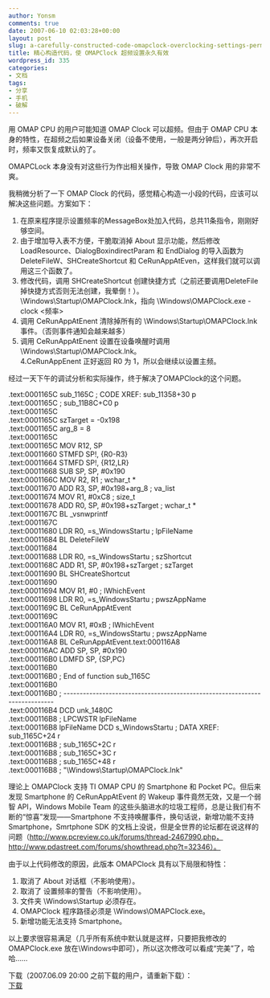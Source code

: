 ```yaml
---
author: Yonsm
comments: true
date: 2007-06-10 02:03:28+00:00
layout: post
slug: a-carefully-constructed-code-omapclock-overclocking-settings-permanent
title: 精心构造代码，使 OMAPClock 超频设置永久有效
wordpress_id: 335
categories:
- 文档
tags:
- 分享
- 手机
- 破解
---
```


用 OMAP CPU 的用户可能知道 OMAP Clock 可以超频。但由于 OMAP CPU 本身的特性，在超频之后如果设备关闭（设备不使用，一般是两分钟后），再次开启时，频率又恢复成默认的了。  
  
OMAPCLock 本身没有对这些行为作出相关操作，导致 OMAP Clock 用的非常不爽。  
  
我稍微分析了一下 OMAP Clock 的代码，感觉精心构造一小段的代码，应该可以解决这些问题。方案如下：  
  
1. 在原来程序提示设置频率的MessageBox处加入代码，总共11条指令，刚刚好够空间。  
2. 由于增加导入表不方便，干脆取消掉 About 显示功能，然后修改 LoadResource、DialogBoxindirectParam 和 EndDialog 的导入函数为 DeleteFileW、SHCreateShortcut 和  CeRunAppAtEven，这样我们就可以调用这三个函数了。  
2. 修改代码，调用 SHCreateShortcut 创建快捷方式（之前还要调用DeleteFile掉快捷方式否则无法创建，我晕倒！）。\Windows\Startup\OMAPClock.lnk，指向 \Windows\OMAPClock.exe -clock <频率>  
3. 调用 CeRunAppAtEnent 清除掉所有的 \Windows\Startup\OMAPClock.lnk 事件。（否则事件通知会越来越多）  
3. 调用 CeRunAppAtEnent 设置在设备唤醒时调用 \Windows\Startup\OMAPClock.lnk。  
4.CeRunAppEnent 正好返回 R0 为 1，所以会继续以设置主频。  
  
经过一天下午的调试分析和实际操作，终于解决了OMAPClock的这个问题。<!-- more -->  
  
.text:0001165C sub_1165C                               ; CODE XREF: sub_11358+30 p  
.text:0001165C                                         ; sub_11B8C+C0 p  
.text:0001165C  
.text:0001165C szTarget        = -0x198  
.text:0001165C arg_8           =  8  
.text:0001165C  
.text:0001165C                 MOV     R12, SP  
.text:00011660                 STMFD   SP!, {R0-R3}  
.text:00011664                 STMFD   SP!, {R12,LR}  
.text:00011668                 SUB     SP, SP, #0x190  
.text:0001166C                 MOV     R2, R1          ; wchar_t *  
.text:00011670                 ADD     R3, SP, #0x198+arg_8 ; va_list  
.text:00011674                 MOV     R1, #0xC8       ; size_t  
.text:00011678                 ADD     R0, SP, #0x198+szTarget ; wchar_t *  
.text:0001167C                 BL      _vsnwprintf  
.text:0001167C  
.text:00011680                 LDR     R0, =s_WindowsStartu ; lpFileName  
.text:00011684                 BL      DeleteFileW  
.text:00011684  
.text:00011688                 LDR     R0, =s_WindowsStartu ; szShortcut  
.text:0001168C                 ADD     R1, SP, #0x198+szTarget ; szTarget  
.text:00011690                 BL      SHCreateShortcut  
.text:00011690  
.text:00011694                 MOV     R1, #0          ; lWhichEvent  
.text:00011698                 LDR     R0, =s_WindowsStartu ; pwszAppName  
.text:0001169C                 BL      CeRunAppAtEvent  
.text:0001169C  
.text:000116A0                 MOV     R1, #0xB        ; lWhichEvent  
.text:000116A4                 LDR     R0, =s_WindowsStartu ; pwszAppName  
.text:000116A8                 BL      CeRunAppAtEvent.text:000116A8  
.text:000116AC                 ADD     SP, SP, #0x190  
.text:000116B0                 LDMFD   SP, {SP,PC}  
.text:000116B0  
.text:000116B0 ; End of function sub_1165C  
.text:000116B0  
.text:000116B0 ; ---------------------------------------------------------------------------  
.text:000116B4                 DCD unk_1480C  
.text:000116B8 ; LPCWSTR lpFileName  
.text:000116B8 lpFileName      DCD s_WindowsStartu     ; DATA XREF: sub_1165C+24 r  
.text:000116B8                                         ; sub_1165C+2C r  
.text:000116B8                                         ; sub_1165C+3C r  
.text:000116B8                                         ; sub_1165C+48 r  
.text:000116B8                                         ; "\\Windows\\Startup\\OMAPClock.lnk"  
  
  
理论上 OMAPClock 支持 TI OMAP CPU 的 Smartphone 和 Pocket PC。但后来发现 Smartphone 的 CeRunAppAtEvent 的 Wakeup 事件竟然无效，又是一个弱智 API，Windows Mobile Team 的这些头脑进水的垃圾工程师，总是让我们有不断的“惊喜”发现——Smartphone 不支持唤醒事件，换句话说，新增功能不支持Smartphone，Smrtphone SDK 的文档上没说，但是全世界的论坛都在说这样的问题（http://www.pcreview.co.uk/forums/thread-2467990.php，http://www.pdastreet.com/forums/showthread.php?t=32346）。  
  
由于以上代码修改的原因，此版本 OMAPClock 具有以下局限和特性：  
  
1. 取消了 About 对话框（不影响使用）。  
2. 取消了 设置频率的警告（不影响使用）。  
3. 文件夹 \Windows\Startup 必须存在。  
4. OMAPClock 程序路径必须是 \Windows\OMAPClock.exe。  
5. 新增功能无法支持 Smartphone。  
  
以上要求很容易满足（几乎所有系统中默认就是这样，只要把我修改的OMAPClock.exe 放在\Windows中即可），所以这次修改可以看成“完美”了，哈哈……  
  
下载（2007.06.09 20:00 之前下载的用户，请重新下载）：  
[下载](/assets/OMAPClock.rar) 
